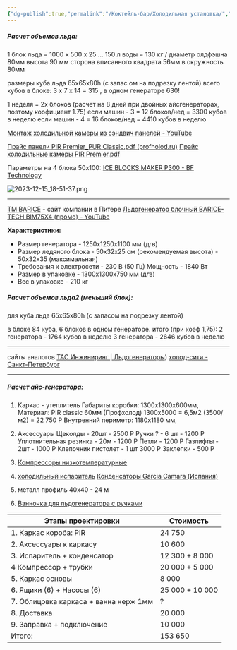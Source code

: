 ```yaml
---
{"dg-publish":true,"permalink":"/Коктейль-бар/Холодильная установка/","tags":["бар","лед"]}
---
```


##### Расчет объемов льда: 

1 блок льда = 1000 х 500 х 25 ... 150 л воды = 130 кг
/ диаметр олдфэшна 80мм высота 90  мм 
сторона вписанного квадрата 56мм в окружность 80мм 

размеры куба льда 65х65х80h (с запас ом на подрезку лентой)
всего кубов в блоке: 3 х 7 х 14 = 315 , в одном генераторе 630!

1 неделя = 2х блоков (расчет на 8 дней при двойных айсгенераторах, поэтому коофициент 1.75)
если машин - 3 = 12 блоков/нед = 3300 кубов в неделю
если машин - 4 = 16 блоков/нед = 4410 кубов в неделю

[Монтаж холодильной камеры из сэндвич панелей - YouTube](https://www.youtube.com/watch?v=Fq0TG1yUIPM)

[Прайс панели PIR Premier_PUR Classic.pdf (profholod.ru)](https://profholod.ru/upload/price/pir_pur_sandvich_panels/%D0%9F%D1%80%D0%B0%D0%B9%D1%81%20%D0%BF%D0%B0%D0%BD%D0%B5%D0%BB%D0%B8%20PIR%20Premier_PUR%20Classic.pdf)
[Прайс холодильные камеры PIR Premier.pdf](https://profholod.ru/upload/price/Price_camery/%D0%9F%D1%80%D0%B0%D0%B9%D1%81%20%D1%85%D0%BE%D0%BB%D0%BE%D0%B4%D0%B8%D0%BB%D1%8C%D0%BD%D1%8B%D0%B5%20%D0%BA%D0%B0%D0%BC%D0%B5%D1%80%D1%8B%20PIR%20Premier.pdf)

Параметры на 4 блока 50х100: 
[ICE BLOCKS MAKER P300 - BF Technology](https://bftech.pro/catalog/icemaker/p300/)

![2023-12-15_18-51-37.png](/img/user/%D0%9A%D0%B0%D1%80%D1%82%D0%B8%D0%BD%D0%BA%D0%B8/2023-12-15_18-51-37.png)



------
[ТМ BARICE](https://barice-tech.ru/) - сайт компании в Питере
[Льдогенератор блочный BARICE-TECH BIM75X4 (промо) - YouTube](https://www.youtube.com/watch?v=Si0aKy4hADo)

**Характеристики:**

- Размер генератора - 1250х1250х1100 мм (д*г*в)
- Размер ледяного блока - 50х32х25 см (рекомендуемая высота) - 50х32х35 (максимальная)
- Требования к электросети - 230 В (50 Гц) Мощность - 1840 Вт
- Размер в упаковке - 1300х1300х750 мм (д*г*в)
- Вес в упаковке - 210 кг

##### Расчет объемов льда2 (меньший блок): 
для куба льда 65х65х80h (с запасом на подрезку лентой)

в блоке 84 куба, 6 блоков в одном генераторе.
итого (при коэф 1,75): 
2 генератора - 1764 кубов в неделю
3 генератора - 2646 кубов в неделю


----
сайты аналогов 
[ТАС Инжиниринг | Льдогенераторы](https://tas-engine.ru/ice)) 
[холод-сити - Санкт-Петербург](https://holodcity.com/ledogenerator_dlya_proizvodstva_prozrachnogo_blochnogo_lda)

----
##### Расчет айс-генератора: 

1. Каркас - утеплитель 
Габариты коробки: 1300х1300х600мм, 
Материал: PIR classic 60мм (Профхолод) 1300х5000 = 6,5м2 (3500/м2) = 22 750 Р 
Внутренний периметр: 1180х1180 мм, 

2. Аксессуары 
	Щеколды - 20шт - 2500 Р
	Ручки ? - 6 шт - 1200 Р 
	Уплотнительная резинка - 20м - 1200 Р
	Петли - 1200 Р 
	Газлифты - 2шт - 1000 Р
	Клепочник пистолет - 1 шт 3000 Р
	Заклепки - 500 Р
3. [Компрессоры низкотемпературные](http://sz-holod.ru/kompressor-dlya-holodilnika/kompressora-nizkotemperaturnye/)
4. [холодильный испаритель](http://sz-holod.ru/ispariteli/)
   [Конденсаторы Garcia Camara (Испания)](http://sz-holod.ru/holodilnye-kondensatory/kondensatory-vozdushnogo-ohlazhdeniya/)
5. металл профиль 40х40 - 24 м
6. [Ванночка для льдогенератора с ручками](https://barice-tech.ru/pokupka-oborudovaniya/vannochka-dlya-ldogeneratora-s-ruchkami/)




| Этапы проектировки                    | Стоимость       |
| ------------------------------------- | --------------- |
| 1. Каркас короба: PIR                 | 24 750          |
| 2. Аксессуары к каркасу               | 10 600          |
| 3. Испаритель + конденсатор           | 12 300 + 8 000  |
| 4 Компрессор + трубки                 | 20 000 + 5 000  |
| 5. Каркас основы                      | 8 000           |
| 6. Ящики (6) + Насосы (6)             | 25 000 + 10 000 |
| 7. Облицовка каркаса + ванна нерж 1мм | ?               |
| 8. Доставка                           | 20 000          |
| 9. Заправка + подключение             | 10 000          |
| Итого:                                | 153 650         |
